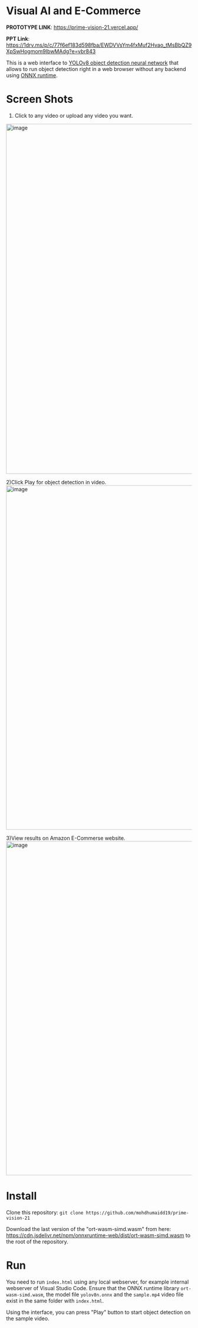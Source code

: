 # Visual AI and E-Commerce

**PROTOTYPE LINK**: https://prime-vision-21.vercel.app/

**PPT Link**: https://1drv.ms/p/c/77f6ef183d598fba/EWDVVsYm4fxMuf2Hvao_tMsBbQZ9XpSwHogmom9IbwMAdg?e=vbr843


This is a web interface to [YOLOv8 object detection neural network](https://ultralytics.com/yolov8) that allows to run object detection right in a web browser without any backend using [ONNX runtime](https://onnxruntime.ai/).

# Screen Shots
1) Click to any video or upload any video you want.
<img width="947" alt="image" src="https://github.com/mohdhumaidd19/prime-vision-21/assets/139005276/de8b479c-1b0f-44a3-b1f3-b08b67d0df8a">

2)Click Play for object detection in video.
<img width="932" alt="image" src="https://github.com/mohdhumaidd19/prime-vision-21/assets/139005276/4a98496a-5d6c-4157-bbc6-722fcf136857">  

3)View results on Amazon E-Commerse website.
<img width="904" alt="image" src="https://github.com/mohdhumaidd19/prime-vision-21/assets/139005276/e398888c-23ee-405d-b8e6-9961c6c54f2f">

# Install

Clone this repository: `git clone https://github.com/mohdhumaidd19/prime-vision-21`

Download the last version of the "ort-wasm-simd.wasm" from here: https://cdn.jsdelivr.net/npm/onnxruntime-web/dist/ort-wasm-simd.wasm to the root of the repository.

# Run

You need to run `index.html` using any local webserver, for example internal webserver of Visual Studio Code. Ensure that 
the ONNX runtime library `ort-wasm-simd.wasm`, the model file `yolov8n.onnx` and the `sample.mp4` video file exist in the same folder with `index.html`.

Using the interface, you can press "Play" button to start object detection on the sample video. 



